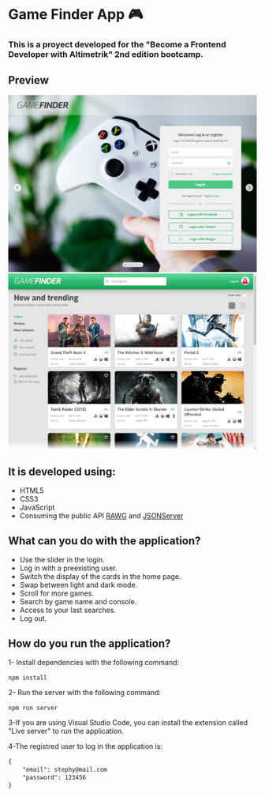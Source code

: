 # Game Finder App 🎮 

### This is a proyect developed for the "Become a Frontend Developer with Altimetrik" 2nd edition bootcamp. 


## Preview

![Login](./assets/screen1.png?raw=true "Login")
![Home](./assets/screen2.png?raw=true "Home")


## It is developed using:
- HTML5
- CSS3
- JavaScript
- Consuming the public API [RAWG](https://api.rawg.io/docs/) and [JSONServer](https://www.npmjs.com/package/json-server-auth)


## What can you do with the application? 
- Use the slider in the login.
- Log in with a preexisting user.
- Switch the display of the cards in the home page.
- Swap between light and dark mode.
- Scroll for more games.
- Search by game name and console.
- Access to your last searches.
- Log out.

## How do you run the application? 

1- Install dependencies with the following command: 
``` 
npm install 
``` 
2- Run the server with the following command: 
``` 
npm run server
```

3-If you are using Visual Studio Code, you can install the extension called "Live server" to run
the application.

4-The registred user to log in the application is:
 

``` 
{
    "email": stephy@mail.com
    "password": 123456
}

```